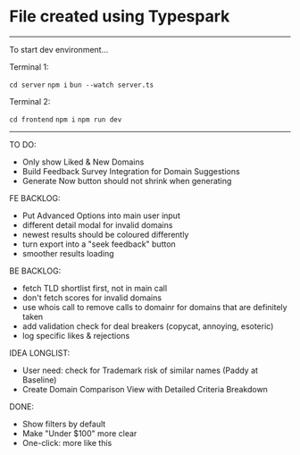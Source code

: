# File created using Typespark

---

To start dev environment...

Terminal 1:

`cd server`
`npm i`
`bun --watch server.ts`

Terminal 2:

`cd frontend`
`npm i`
`npm run dev`

---

TO DO:

- Only show Liked & New Domains
- Build Feedback Survey Integration for Domain Suggestions
- Generate Now button should not shrink when generating

FE BACKLOG:

- Put Advanced Options into main user input
- different detail modal for invalid domains
- newest results should be coloured differently
- turn export into a "seek feedback" button
- smoother results loading

BE BACKLOG:

- fetch TLD shortlist first, not in main call
- don't fetch scores for invalid domains
- use whois call to remove calls to domainr for domains that are definitely taken
- add validation check for deal breakers (copycat, annoying, esoteric)
- log specific likes & rejections

IDEA LONGLIST:

- User need: check for Trademark risk of similar names (Paddy at Baseline)
- Create Domain Comparison View with Detailed Criteria Breakdown

DONE:

- Show filters by default
- Make "Under $100" more clear
- One-click: more like this

